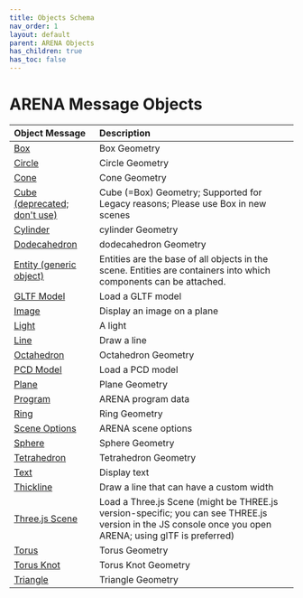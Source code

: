 ```yaml
---
title: Objects Schema
nav_order: 1
layout: default
parent: ARENA Objects
has_children: true
has_toc: false
---
```


# ARENA Message Objects

|Object Message|Description|
| :--- | :--- |
|[Box](box)|Box Geometry|
|[Circle](circle)|Circle Geometry|
|[Cone](cone)|Cone Geometry|
|[Cube (deprecated; don't use)](cube)|Cube (=Box) Geometry; Supported for Legacy reasons; Please use Box in new scenes|
|[Cylinder](cylinder)|cylinder Geometry|
|[Dodecahedron](dodecahedron)|dodecahedron Geometry|
|[Entity (generic object)](entity)|Entities are the base of all objects in the scene. Entities are containers into which components can be attached.|
|[GLTF Model](gltf-model)|Load a GLTF model|
|[Image](image)|Display an image on a plane|
|[Light](light)|A light|
|[Line](line)|Draw a line|
|[Octahedron](octahedron)|Octahedron Geometry|
|[PCD Model](pcd-model)|Load a PCD model|
|[Plane](plane)|Plane Geometry|
|[Program](arena-program)|ARENA program data|
|[Ring](ring)|Ring Geometry|
|[Scene Options](arena-scene-options)|ARENA scene options|
|[Sphere](sphere)|Sphere Geometry|
|[Tetrahedron](tetrahedron)|Tetrahedron Geometry|
|[Text](text)|Display text|
|[Thickline](thickline)|Draw a line that can have a custom width|
|[Three.js Scene](threejs-scene)|Load a Three.js Scene (might be THREE.js version-specific; you can see THREE.js version in the JS console once you open ARENA; using glTF is preferred)|
|[Torus](torus)|Torus Geometry|
|[Torus Knot](torusKnot)|Torus Knot Geometry|
|[Triangle](triangle)|Triangle Geometry|

